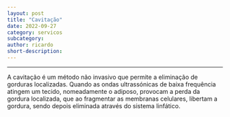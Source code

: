 ```yaml
---
layout: post
title: "Cavitação"
date: 2022-09-27
category: servicos
subcategory: 
author: ricardo
short-description: 
---
```


-----

A cavitação é um método não invasivo que permite a eliminação de gorduras localizadas. Quando as ondas ultrassónicas de baixa frequência atingem um tecido, nomeadamente o adiposo, provocam a perda da gordura localizada, que ao fragmentar as membranas celulares, libertam a gordura, sendo depois eliminada através do sistema linfático.